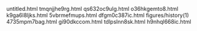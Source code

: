 untitled.html
tmqnjjhe9rg.html
qs632oc9ulg.html
o36hkgemto8.html
k9ga6l8ljks.html
5vbrmefmups.html
dfgm0c387ic.html
figures/history(1)
4735mpm7bag.html
gi90dkccom.html
tdlpslnn8sk.html
h9nhql668ic.html